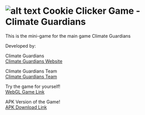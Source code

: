 ![alt text](https://climateguardians.io/wp-content/uploads/2022/07/Kopie-von-textlogo-e1659836842510.png) Cookie Clicker Game - Climate Guardians
=====

This is the mini-game for the main game Climate Guardians

Developed by:

Climate Guardians\
[Climate Guardians Website](https://climateguardians.io "Climate Guardian's Homepage")

Climate Guardians Team\
[Climate Guardians Team](https://climateguardians.io/team/ "Climate Guardian's Team")


Try the game for yourself!\
[WebGL Game Link](https://hammerhead-app-4z6cm.ondigitalocean.app/ "Game Link")

APK Version of the Game!\
[APK Download Link](https://drive.google.com/file/d/1bJlCAPwSZuTjfrNcOPmVyTeO95sQ7pQy/view?usp=share_link)
